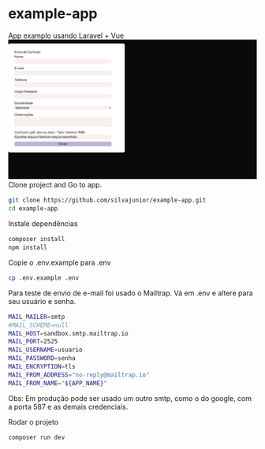 # example-app
App examplo usando Laravel + Vue 
![](https://raw.githubusercontent.com/silvajunior/example-app/refs/heads/main/example-app_laravel_vue.png)
Clone project and Go to app.
```bash
git clone https://github.com/silvajunior/example-app.git
cd example-app
```
Instale dependências
```bash
composer install
npm install
```
Copie o .env.example para .env
```bash
cp .env.example .env
```
Para teste de envio de e-mail foi usado o Mailtrap.
Vá em .env e altere para seu usuário e senha.
```bash
MAIL_MAILER=smtp
#MAIL_SCHEME=null
MAIL_HOST=sandbox.smtp.mailtrap.io
MAIL_PORT=2525
MAIL_USERNAME=usuario
MAIL_PASSWORD=senha
MAIL_ENCRYPTION=tls
MAIL_FROM_ADDRESS="no-reply@mailtrap.io"
MAIL_FROM_NAME="${APP_NAME}"
```
Obs: Em produção pode ser usado um outro smtp, como o do google, com a porta 587 e as demais credenciais.

Rodar o projeto
```bash
composer run dev
```
